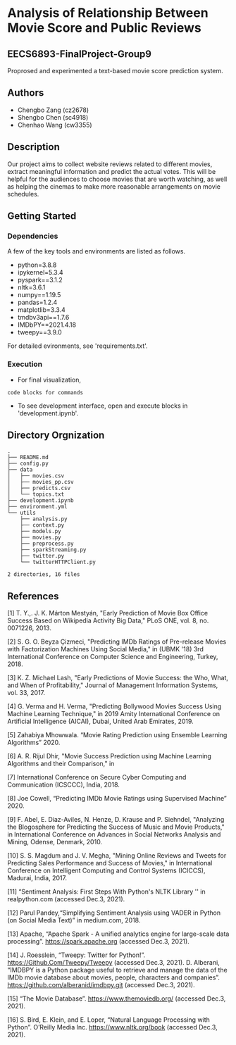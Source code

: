 
# Analysis of Relationship Between Movie Score and Public Reviews
## EECS6893-FinalProject-Group9

Proprosed and experimented a text-based movie score prediction system. 

## Authors
* Chengbo Zang (cz2678)
* Shengbo Chen (sc4918)
* Chenhao Wang (cw3355)

## Description

Our project aims to collect website reviews related to different movies, extract meaningful information and predict the actual votes. This will be helpful for the audiences to choose movies that are worth watching, as well as helping the cinemas to make more reasonable arrangements on movie schedules.

## Getting Started

### Dependencies

A few of the key tools and environments are listed as follows. 
* python=3.8.8
* ipykernel=5.3.4
* pyspark==3.1.2
* nltk=3.6.1
* numpy==1.19.5
* pandas=1.2.4
* matplotlib=3.3.4
* tmdbv3api==1.7.6
* IMDbPY==2021.4.18
* tweepy==3.9.0

For detailed evironments, see 'requirements.txt'. 

### Execution

* For final visualization, 
```
code blocks for commands
```
* To see development interface, open and execute blocks in 'development.ipynb'. 

## Directory Orgnization

```
.
├── README.md
├── config.py
├── data
│   ├── movies.csv
│   ├── movies_pp.csv
│   ├── predicts.csv
│   └── topics.txt
├── development.ipynb
├── environment.yml
└── utils
    ├── analysis.py
    ├── context.py
    ├── models.py
    ├── movies.py
    ├── preprocess.py
    ├── sparkStreaming.py
    ├── twitter.py
    └── twitterHTTPClient.py

2 directories, 16 files
```

## References

[1] T. Y.,. J. K. Márton Mestyán, "Early Prediction of Movie Box Office Success Based on Wikipedia Activity Big Data," PLoS ONE, vol. 8, no. 0071226, 2013.

[2] S. G. O. Beyza Çizmeci, "Predicting IMDb Ratings of Pre-release Movies with Factorization Machines Using Social Media," in (UBMK '18) 3rd International Conference on Computer Science and Engineering, Turkey, 2018.

[3] K. Z. Michael Lash, "Early Predictions of Movie Success: the Who, What, and When of Profitability," Journal of Management Information Systems, vol. 33, 2017.

[4] G. Verma and H. Verma, "Predicting Bollywood Movies Success Using Machine Learning Technique," in 2019 Amity International Conference on Artificial Intelligence (AICAI), Dubai, United Arab Emirates, 2019.

[5] Zahabiya Mhowwala. “Movie Rating Prediction using Ensemble Learning Algorithms” 2020.

[6] A. R. Rijul Dhir, "Movie Success Prediction using Machine Learning Algorithms and their Comparison," in 

[7] International Conference on Secure Cyber Computing and Communication (ICSCCC), India, 2018.

[8] Joe Cowell, “Predicting IMDb Movie Ratings using Supervised Machine” 2020.

[9] F. Abel, E. Diaz-Aviles, N. Henze, D. Krause and P. Siehndel, "Analyzing the Blogosphere for Predicting the Success of Music and Movie Products," in International Conference on Advances in Social Networks Analysis and Mining, Odense, Denmark, 2010.

[10] S. S. Magdum and J. V. Megha, "Mining Online Reviews and Tweets for Predicting Sales Performance and Success of Movies," in International Conference on Intelligent Computing and Control Systems (ICICCS), Madurai, India, 2017.

[11] “Sentiment Analysis: First Steps With Python's NLTK Library '' in realpython.com (accessed Dec.3,  2021).

[12] Parul Pandey,“Simplifying Sentiment Analysis using VADER in Python (on Social Media Text)” in medium.com, 2018.

[13] Apache, “Apache Spark - A unified analytics engine for large-scale data processing”. https://spark.apache.org (accessed Dec.3,  2021). 

[14] J. Roesslein, “Tweepy: Twitter for Python!”. https://Github.Com/Tweepy/Tweepy (accessed Dec.3,  2021).
D. Alberani, “IMDBPY is a Python package useful to retrieve and manage the data of the IMDb movie database about movies, people, characters and companies”. https://github.com/alberanid/imdbpy.git (accessed Dec.3,  2021).

[15] “The Movie Database”. https://www.themoviedb.org/ (accessed Dec.3,  2021). 

[16] S. Bird, E. Klein, and E. Loper, “Natural Language Processing with Python”. O’Reilly Media Inc. https://www.nltk.org/book (accessed Dec.3,  2021).

